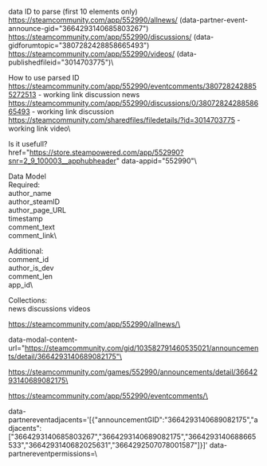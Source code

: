 data ID to parse (first 10 elements only)\
https://steamcommunity.com/app/552990/allnews/				(data-partner-event-announce-gid="3664293140685803267")\
https://steamcommunity.com/app/552990/discussions/			(data-gidforumtopic="3807282428858665493")\
https://steamcommunity.com/app/552990/videos/		 		(data-publishedfileid="3014703775")\

How to use parsed ID\
https://steamcommunity.com/app/552990/eventcomments/3807282428855272513 - working link discussion news\
https://steamcommunity.com/app/552990/discussions/0/3807282428858665493	- working link discussion\
https://steamcommunity.com/sharedfiles/filedetails/?id=3014703775 	    - working link video\

Is it usefull?\
href="https://store.steampowered.com/app/552990?snr=2_9_100003__apphubheader" data-appid="552990"\

Data Model\
Required:\
author_name\
author_steamID\
author_page_URL\
timestamp\
comment_text\
comment_link\

Additional:\
comment_id\
author_is_dev\
comment_len\
app_id\

Collections:\
news
discussions
videos

https://steamcommunity.com/app/552990/allnews/\

data-modal-content-url="https://steamcommunity.com/gid/103582791460535021/announcements/detail/3664293140689082175"\

https://steamcommunity.com/games/552990/announcements/detail/3664293140689082175\

https://steamcommunity.com/app/552990/eventcomments/\

data-partnereventadjacents='[{"announcementGID":"3664293140689082175","adjacents":["3664293140685803267","3664293140689082175","3664293140688665533","3664293140682025631","3664292507078001587"]}]' data-partnereventpermissions=\

